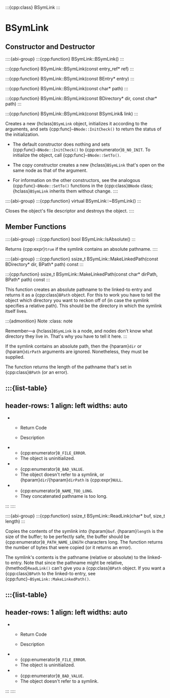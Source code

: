 :::{cpp:class} BSymLink
:::

# BSymLink

## Constructor and Destructor

::::{abi-group}
:::{cpp:function} BSymLink::BSymLink()
:::

:::{cpp:function} BSymLink::BSymLink(const entry_ref* ref)
:::

:::{cpp:function} BSymLink::BSymLink(const BEntry* entry)
:::

:::{cpp:function} BSymLink::BSymLink(const char* path)
:::

:::{cpp:function} BSymLink::BSymLink(const BDirectory* dir, const char* path)
:::

:::{cpp:function} BSymLink::BSymLink(const BSymLink& link)
:::

Creates a new {hclass}`BSymLink` object, initializes it according to the
arguments, and sets {cpp:func}`~BNode::InitCheck()` to return the status of
the initialization.

- The default constructor does nothing and sets
  {cpp:func}`~BNode::InitCheck()` to {cpp:enumerator}`B_NO_INIT`. To
  initialize the object, call {cpp:func}`~BNode::SetTo()`.

- The copy constructor creates a new {hclass}`BSymLink` that's open on the
  same node as that of the argument.

- For information on the other constructors, see the analogous
  {cpp:func}`~BNode::SetTo()` functions in the {cpp:class}`BNode` class;
  {hclass}`BSymLink` inherits them without change.
::::

::::{abi-group}
:::{cpp:function} virtual BSymLink::~BSymLink()
:::

Closes the object's file descriptor and destroys the object.
::::

## Member Functions

::::{abi-group}
:::{cpp:function} bool BSymLink::IsAbsolute()
:::

Returns {cpp:expr}`true` if the symlink contains an absolute pathname.
::::

::::{abi-group}
:::{cpp:function} ssize_t BSymLink::MakeLinkedPath(const BDirectory* dir, BPath* path) const
:::

:::{cpp:function} ssize_t BSymLink::MakeLinkedPath(const char* dirPath, BPath* path) const
:::

This function creates an absolute pathname to the linked-to entry and
returns it as a {cpp:class}`BPath` object. For this to work you have to
tell the object which directory you want to reckon off of (in case the
symlink specifies a relative path). This should be the directory in which
the symlink itself lives.

:::{admonition} Note
:class: note






Remember—a {hclass}`BSymLink` is a node, and nodes don't know what
directory they live in. That's why you have to tell it here.
:::

If the symlink contains an absolute path, then the {hparam}`dir` or
{hparam}`dirPath` arguments are ignored. Nonetheless, they must be
supplied.

The function returns the length of the pathname that's set in
{cpp:class}`BPath` (or an error).

:::{list-table}
---
header-rows: 1
align: left
widths: auto
---
-
	- Return Code

	- Description

-
	- {cpp:enumerator}`B_FILE_ERROR`.
	- The object is uninitialized.
-
	- {cpp:enumerator}`B_BAD_VALUE`.
	- The object doesn't refer to a symlink, or {hparam}`dir`/{hparam}`dirPath`
		is {cpp:expr}`NULL`.
-
	- {cpp:enumerator}`B_NAME_TOO_LONG`.
	- They concatenated pathname is too long.

:::
::::

::::{abi-group}
:::{cpp:function} ssize_t BSymLink::ReadLink(char* buf, size_t length)
:::

Copies the contents of the symlink into {hparam}`buf`. {hparam}`length` is
the size of the buffer; to be perfectly safe, the buffer should be
{cpp:enumerator}`B_PATH_NAME_LENGTH` characters long. The function returns
the number of bytes that were copied (or it returns an error).

The symlink's contents is the pathname (relative or absolute) to the
linked-to entry. Note that since the pathname might be relative,
{hmethod}`ReadLink()` can't give you a {cpp:class}`BPath` object. If you
want a {cpp:class}`BPath` to the linked-to entry, see
{cpp:func}`~BSymLink::MakeLinkedPath()`.

:::{list-table}
---
header-rows: 1
align: left
widths: auto
---
-
	- Return Code

	- Description

-
	- {cpp:enumerator}`B_FILE_ERROR`.
	- The object is uninitialized.
-
	- {cpp:enumerator}`B_BAD_VALUE`.
	- The object doesn't refer to a symlink.

:::
::::
